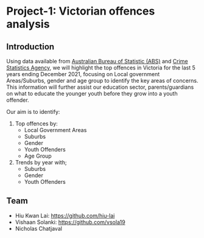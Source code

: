 # Project-1: Victorian offences analysis
## Introduction
Using data available from [Australian Bureau of Statistic (ABS)](https://www.abs.gov.au/statistics/people/crime-and-justice/recorded-crime-offenders/2020-21#victoria) and [Crime Statistics Agency](https://www.crimestatistics.vic.gov.au/crime-statistics/latest-victorian-crime-data/download-data), we will highlight the top offences in Victoria for the last 5 years ending December 2021, focusing on Local government Areas/Suburbs, gender and age group to identify the key areas of concerns. This information will further assist our education sector, parents/guardians on what to educate the younger youth before they grow into a youth offender. 

Our aim is to identify:
1)	Top offences by:
    - Local Government Areas
    - Suburbs
    - Gender
    - Youth Offenders
    - Age Group
2)	Trends by year with;
    - Suburbs
    - Gender
    - Youth Offenders

## Team
- Hiu Kwan Lai: https://github.com/hiu-lai
- Vishaan Solanki: https://github.com/vsola19
- Nicholas Chatjaval
